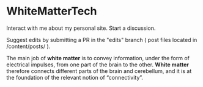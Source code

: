 # WhiteMatterTech

Interact with me about my personal site. Start a discussion. 

Suggest edits by submitting a PR in the "edits" branch ( post files located in /content/posts/ ).

The main job of **white matter** is to convey information, under the form of electrical impulses, from one part of the brain to the other. **White matter** therefore connects different parts of the brain and cerebellum, and it is at the foundation of the relevant notion of “connectivity”.
